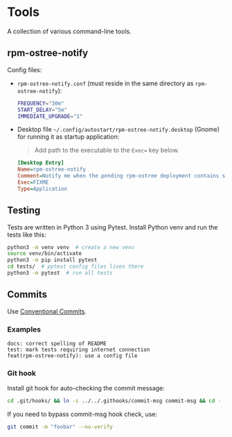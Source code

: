 # Tools

A collection of various command-line tools.

## rpm-ostree-notify

Config files:

* `rpm-ostree-notify.conf` (must reside in the same directory as `rpm-ostree-notify`):

    ```bash
    FREQUENCY="30m"
    START_DELAY="5m"
    IMMEDIATE_UPGRADE="1"
    ```

* Desktop file `~/.config/autostart/rpm-ostree-notify.desktop` (Gnome) for running it as startup application:

    > Add path to the executable to the `Exec=` key below.

    ```ini
    [Desktop Entry]
    Name=rpm-ostree-notify
    Comment=Notify me when the pending rpm-ostree deployment contains security advisories
    Exec=FIXME
    Type=Application
    ```

## Testing

Tests are written in Python 3 using Pytest. Install Python venv and run the tests like this:

```bash
python3 -m venv venv  # create a new venv
source venv/bin/activate
python3 -m pip install pytest
cd tests/  # pytest config files lives there
python3 -m pytest  # run all tests
```

## Commits

Use [Conventional Commits](https://www.conventionalcommits.org/en/v1.0.0/).

### Examples

```text
docs: correct spelling of README
test: mark tests requiring internet connection
feat(rpm-ostree-notify): use a config file
```

### Git hook

Install git hook for auto-checking the commit message:

```bash
cd .git/hooks/ && ln -s ../../.githooks/commit-msg commit-msg && cd -
```

If you need to bypass commit-msg hook check, use:

```bash
git commit -m "foobar" --no-verify
```
